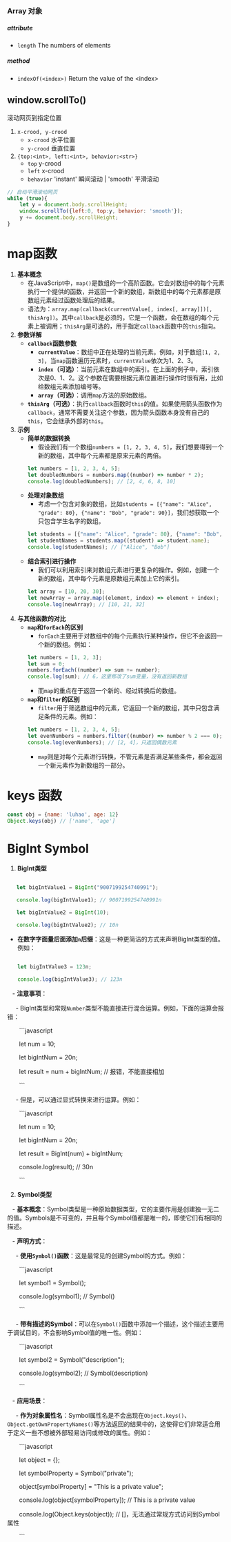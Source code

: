 ### Array 对象
##### attribute
-  `length` The numbers of elements
##### method
- `indexOf(<index>)` Return the value of the \<index>

## window.scrollTo()
滚动网页到指定位置
1. `x-crood, y-crood`
	- `x-crood` 水平位置
	- `y-crood` 垂直位置
2. `{top:<int>, left:<int>, behavior:<str>}`
	- `top` y-crood
	- `left` x-crood
	- `behavior` 'instant' 瞬间滚动 | 'smooth' 平滑滚动
``` javascript
// 自动平滑滚动网页
while (true){
	let y = document.body.scrollHeight;
	window.scrollTo({left:0, top:y, behavior: 'smooth'});
	y += document.body.scrollHeight;
}
```

# map函数
1. **基本概念**
   - 在JavaScript中，`map()`是数组的一个高阶函数。它会对数组中的每个元素执行一个提供的函数，并返回一个新的数组，新数组中的每个元素都是原数组元素经过函数处理后的结果。
   - 语法为：`array.map(callback(currentValue[, index[, array]])[, thisArg])`。其中`callback`是必须的，它是一个函数，会在数组的每个元素上被调用；`thisArg`是可选的，用于指定`callback`函数中的`this`指向。
2. **参数详解**
   - **`callback`函数参数**
     - **`currentValue`**：数组中正在处理的当前元素。例如，对于数组`[1, 2, 3]`，当`map`函数遍历元素时，`currentValue`依次为1、2、3。
     - **`index`（可选）**：当前元素在数组中的索引。在上面的例子中，索引依次是0、1、2。这个参数在需要根据元素位置进行操作时很有用，比如给数组元素添加编号等。
     - **`array`（可选）**：调用`map`方法的原始数组。
   - **`thisArg`（可选）**：执行`callback`函数时`this`的值。如果使用箭头函数作为`callback`，通常不需要关注这个参数，因为箭头函数本身没有自己的`this`，它会继承外部的`this`。
3. **示例**
   - **简单的数据转换**
     - 假设我们有一个数组`numbers = [1, 2, 3, 4, 5]`，我们想要得到一个新的数组，其中每个元素都是原来元素的两倍。
     ```javascript
     let numbers = [1, 2, 3, 4, 5];
     let doubledNumbers = numbers.map((number) => number * 2);
     console.log(doubledNumbers); // [2, 4, 6, 8, 10]
     ```
   - **处理对象数组**
     - 考虑一个包含对象的数组，比如`students = [{"name": "Alice", "grade": 80}, {"name": "Bob", "grade": 90}]`，我们想获取一个只包含学生名字的数组。
     ```javascript
     let students = [{"name": "Alice", "grade": 80}, {"name": "Bob", "grade": 90}];
     let studentNames = students.map((student) => student.name);
     console.log(studentNames); // ["Alice", "Bob"]
     ```
   - **结合索引进行操作**
     - 我们可以利用索引来对数组元素进行更复杂的操作。例如，创建一个新的数组，其中每个元素是原数组元素加上它的索引。
     ```javascript
     let array = [10, 20, 30];
     let newArray = array.map((element, index) => element + index);
     console.log(newArray); // [10, 21, 32]
     ```
4. **与其他函数的对比**
   - **`map`和`forEach`的区别**
     - `forEach`主要用于对数组中的每个元素执行某种操作，但它不会返回一个新的数组。例如：
     ```javascript
     let numbers = [1, 2, 3];
     let sum = 0;
     numbers.forEach((number) => sum += number);
     console.log(sum); // 6，这里修改了sum变量，没有返回新数组
     ```
     - 而`map`的重点在于返回一个新的、经过转换后的数组。
   - **`map`和`filter`的区别**
     - `filter`用于筛选数组中的元素，它返回一个新的数组，其中只包含满足条件的元素。例如：
     ```javascript
     let numbers = [1, 2, 3, 4, 5];
     let evenNumbers = numbers.filter((number) => number % 2 === 0);
     console.log(evenNumbers); // [2, 4]，只返回偶数元素
     ```
     - `map`则是对每个元素进行转换，不管元素是否满足某些条件，都会返回一个新元素作为新数组的一部分。

# keys 函数
```Javascript
const obj = {name: 'luhao', age: 12}
Object.keys(obj) // ['name', 'age']
```


# BigInt Symbol
1. **BigInt类型**
```javascript

   let bigIntValue1 = BigInt("9007199254740991");

   console.log(bigIntValue1); // 9007199254740991n

   let bigIntValue2 = BigInt(10);

   console.log(bigIntValue2); // 10n

```

 - **在数字字面量后面添加`n`后缀**：这是一种更简洁的方式来声明BigInt类型的值。例如：

   ```javascript

   let bigIntValue3 = 123n;

   console.log(bigIntValue3); // 123n

   ```

   - **注意事项**：

     - BigInt类型和常规`Number`类型不能直接进行混合运算。例如，下面的运算会报错：

       ```javascript

       let num = 10;

       let bigIntNum = 20n;

       let result = num + bigIntNum; // 报错，不能直接相加

       ```

     - 但是，可以通过显式转换来进行运算。例如：

       ```javascript

       let num = 10;

       let bigIntNum = 20n;

       let result = BigInt(num) + bigIntNum;

       console.log(result); // 30n

       ```

2. **Symbol类型**

   - **基本概念**：Symbol类型是一种原始数据类型，它的主要作用是创建独一无二的值。Symbols是不可变的，并且每个Symbol值都是唯一的，即使它们有相同的描述。

   - **声明方式**：

     - **使用`Symbol()`函数**：这是最常见的创建Symbol的方式。例如：

       ```javascript

       let symbol1 = Symbol();

       console.log(symbol1); // Symbol()

       ```

     - **带有描述的Symbol**：可以在`Symbol()`函数中添加一个描述，这个描述主要用于调试目的，不会影响Symbol值的唯一性。例如：

       ```javascript

       let symbol2 = Symbol("description");

       console.log(symbol2); // Symbol(description)

       ```

   - **应用场景**：

     - **作为对象属性名**：Symbol属性名是不会出现在`Object.keys()`、`Object.getOwnPropertyNames()`等方法返回的结果中的，这使得它们非常适合用于定义一些不想被外部轻易访问或修改的属性。例如：

       ```javascript

       let object = {};

       let symbolProperty = Symbol("private");

       object[symbolProperty] = "This is a private value";

       console.log(object[symbolProperty]); // This is a private value

       console.log(Object.keys(object)); // []，无法通过常规方式访问到Symbol属性

       ```
